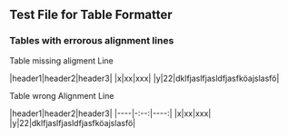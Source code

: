 ## Test File for Table Formatter

### Tables with errorous alignment lines

Table missing aligment Line

|header1|header2|header3|
|x|xx|xxx|
|y|22|dklfjaslfjasldfjasfköajslasfö|


Table wrong Alignment Line

|header1|header2|header3|
|----|-:--:|----:|
|x|xx|xxx|
|y|22|dklfjaslfjasldfjasfköajslasfö|


